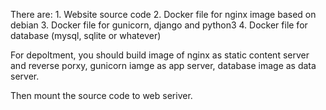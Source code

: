 There are:
	1. Website source code
	2. Docker file for nginx image based on debian
	3. Docker file for gunicorn, django and python3
	4. Docker file for database (mysql, sqlite or whatever)

For depoltment, you should build image of nginx as static content server and reverse porxy, gunicorn iamge as app server, database image as data server.

Then mount the source code to web seriver. 
